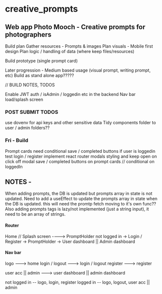 # creative_prompts

## Web app Photo Mooch - Creative prompts for photographers

Build plan
Gather resources - Prompts & images
Plan visuals - Mobile first design
Plan logic / handling of data (where keep files/resources)

Build prototype (single prompt card)

Later progression - Medium based usage (visual prompt, writing prompt, etc)
Build as stand alone app?????

// BUILD NOTES, TODOS

Enable JWT auth / isAdmin / loggedin etc in the backend
Nav bar
load/splash screen

### POST SUBMIT TODOS

use dovenv for api keys and other sensitive data
Tidy components folder to user / admin folders??

### Fri - Build

Prompt cards need conditional save / completed buttons if user is loggedin
test login / register
implement react router
modals styling and keep open on click off modal
save / completed buttons on prompt cards // conditional on loggedIn

## NOTES -

When adding prompts, the DB is updated but prompts array in state is not updated. Need to add a useEffect to update the prompts array in state when the DB is updated. this will need the promtp fetch moving to it's own func??
Also adding prompts tags is lazy/not implemented (just a string input), it need to be an array of strings.

#### Router

Home // Splash screen ----> PromptHolder not logged in
->
Login / Register
->
PromptHolder
->
User dashboard || Admin dashboard

#### Nav bar

logo ---> home
login / logout ---> login / logout
register ---> register

user acc || admin ---> user dashboard || admin dashboard

not logged in -- logo, login, register
logged in -- logo, logout, user acc || admin
